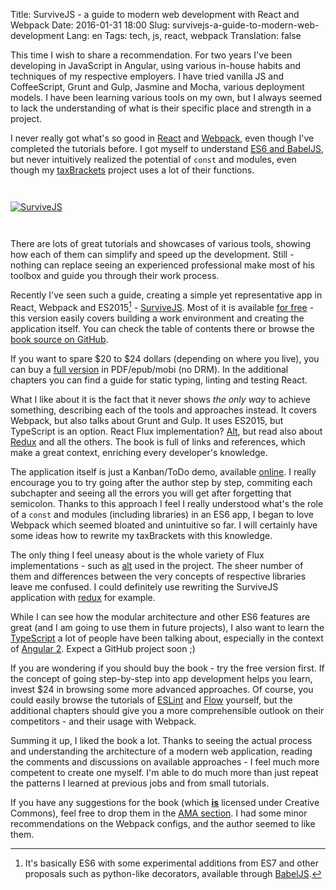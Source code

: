 Title: SurviveJS - a guide to modern web development with React and Webpack
Date: 2016-01-31 18:00
Slug: survivejs-a-guide-to-modern-web-development
Lang: en
Tags: tech, js, react, webpack
Translation: false

This time I wish to share a recommendation. For two years I've been developing in JavaScript in Angular, using various in-house habits and techniques of my respective employers. I have tried vanilla JS and CoffeeScript, Grunt and Gulp, Jasmine and Mocha, various deployment models. I have been learning various tools on my own, but I always seemed to lack the understanding of what is their specific place and strength in a project.

I never really got what's so good in [React](https://facebook.github.io/react/) and [Webpack](https://webpack.github.io/), even though I've completed the tutorials before. I got myself to understand [ES6 and BabelJS](https://babeljs.io/), but never intuitively realized the potential of `const` and modules, even though my [taxBrackets](https://github.com/pawelchojnacki/d3-taxBrackets) project uses a lot of their functions.

<a href="http://survivejs.com/">
  <img title="SurviveJS" class="article-img" src="/images/12_survivejs/title.png" style="width: auto; height: auto; margin: 2em auto;">
</a>

There are lots of great tutorials and showcases of various tools, showing how each of them can simplify and speed up the development. Still - nothing can replace seeing an experienced professional make most of his toolbox and guide you through their work process.

Recently I've seen such a guide, creating a simple yet representative app in React, Webpack and ES2015[^ES2015] - [SurviveJS](http://survivejs.com/). Most of it is available [for free](http://survivejs.com/webpack_react/introduction/) - this version easily covers building a work environment and creating the application itself. You can check the table of contents there or browse the [book source on GitHub](https://github.com/survivejs/webpack_react).

If you want to spare $20 to $24 dollars (depending on where you live), you can buy a [full version](https://leanpub.com/survivejs_webpack_react) in PDF/epub/mobi (no DRM). In the additional chapters you can find a guide for static typing, linting and testing React.

What I like about it is the fact that it never shows *the only way* to achieve something, describing each of the tools and approaches instead. It covers Webpack, but also talks about Grunt and Gulp. It uses ES2015, but TypeScript is an option. React Flux implementation? [Alt](http://alt.js.org/), but read also about [Redux](https://github.com/rackt/redux) and all the others. The book is full of links and references, which make a great context, enriching every developer's knowledge.

The application itself is just a Kanban/ToDo demo, available [online](http://survivejs.com/demos/08_building_kanban/). I really encourage you to try going after the author step by step, commiting each subchapter and seeing all the errors you will get after forgetting that semicolon. Thanks to this approach I feel I really understood what's the role of a `const` and modules (including libraries) in an ES6 app, I began to love Webpack which seemed bloated and unintuitive so far. I will certainly have some ideas how to rewrite my taxBrackets with this knowledge. 

The only thing I feel uneasy about is the whole variety of Flux implementations - such as [alt](http://alt.js.org/) used in the project. The sheer number of them and differences between the very concepts of respective libraries leave me confused. I could definitely use rewriting the SurviveJS application with [redux](https://github.com/rackt/redux) for example.

While I can see how the modular architecture and other ES6 features are great (and I am going to use them in future projects), I also want to learn the [TypeScript](http://www.typescriptlang.org/) a lot of people have been talking about, especially in the context of [Angular 2](https://angular.io/). Expect a GitHub project soon ;)

If you are wondering if you should buy the book - try the free version first. If the concept of going step-by-step into app development helps you learn, invest $24 in browsing some more advanced approaches. Of course, you could easily browse the tutorials of [ESLint](http://eslint.org/) and [Flow](http://flowtype.org/) yourself, but the additional chapters should give you a more comprehensible outlook on their competitors - and their usage with Webpack.

Summing it up, I liked the book a lot. Thanks to seeing the actual process and understanding the architecture of a modern web application, reading the comments and discussions on available approaches - I feel much more competent to create one myself. I'm able to do much more than just repeat the patterns I learned at previous jobs and from small tutorials.

If you have any suggestions for the book (which [**is**](https://github.com/survivejs/webpack_react/) licensed under Creative Commons), feel free to drop them in the [AMA section](https://github.com/survivejs/ama/issues). I had some minor recommendations on the Webpack configs, and the author seemed to like them.

[^ES2015]: It's basically ES6 with some experimental additions from ES7 and other proposals such as python-like decorators, available through [BabelJS](https://babeljs.io/).
